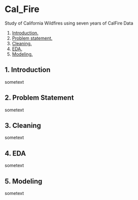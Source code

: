 # Cal_Fire
Study of California Wildfires using seven years of CalFire Data


1. [ Introduction. ](#intro)
2. [ Problem statement. ](#statement)
3. [ Cleaning. ](#cleaning)
4. [ EDA. ](#eda)
5. [ Modeling. ](#modeling)

<a name="intro"></a>
## 1. Introduction

sometext

<a name="statement"></a>
## 2. Problem Statement

sometext

<a name="cleaning"></a>
## 3. Cleaning

sometext

<a name="eda"></a>
## 4. EDA

sometext

<a name="modeling"></a>
## 5. Modeling

sometext
